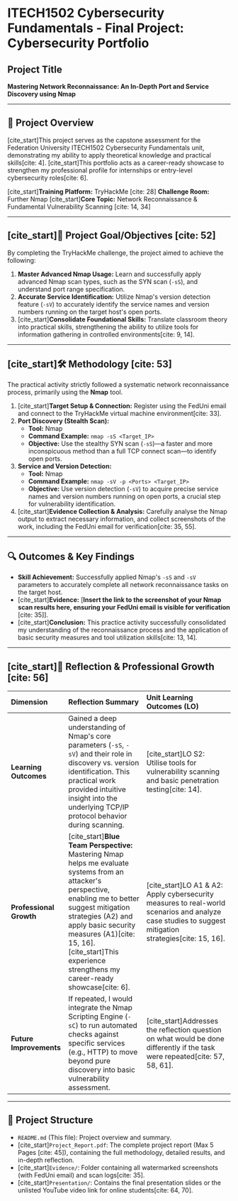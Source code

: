 # ITECH1502 Cybersecurity Fundamentals - Final Project: Cybersecurity Portfolio

## Project Title
**Mastering Network Reconnaissance: An In-Depth Port and Service Discovery using Nmap**

---

## 🚀 Project Overview

[cite_start]This project serves as the capstone assessment for the Federation University ITECH1502 Cybersecurity Fundamentals unit, demonstrating my ability to apply theoretical knowledge and practical skills[cite: 4]. [cite_start]This portfolio acts as a career-ready showcase to strengthen my professional profile for internships or entry-level cybersecurity roles[cite: 6].

[cite_start]**Training Platform:** TryHackMe [cite: 28]
**Challenge Room:** Further Nmap
[cite_start]**Core Topic:** Network Reconnaissance & Fundamental Vulnerability Scanning [cite: 14, 34]

---

## [cite_start]🎯 Project Goal/Objectives [cite: 52]

By completing the TryHackMe challenge, the project aimed to achieve the following:

1.  **Master Advanced Nmap Usage:** Learn and successfully apply advanced Nmap scan types, such as the SYN scan (`-sS`), and understand port range specification.
2.  **Accurate Service Identification:** Utilize Nmap's version detection feature (`-sV`) to accurately identify the service names and version numbers running on the target host's open ports.
3.  [cite_start]**Consolidate Foundational Skills:** Translate classroom theory into practical skills, strengthening the ability to utilize tools for information gathering in controlled environments[cite: 9, 14].

---

## [cite_start]🛠️ Methodology [cite: 53]

The practical activity strictly followed a systematic network reconnaissance process, primarily using the **Nmap** tool.

1.  [cite_start]**Target Setup & Connection:** Register using the FedUni email and connect to the TryHackMe virtual machine environment[cite: 33].
2.  **Port Discovery (Stealth Scan):**
    * **Tool:** Nmap
    * **Command Example:** `nmap -sS <Target_IP>`
    * **Objective:** Use the stealthy SYN scan (`-sS`)—a faster and more inconspicuous method than a full TCP connect scan—to identify open ports.
3.  **Service and Version Detection:**
    * **Tool:** Nmap
    * **Command Example:** `nmap -sV -p <Ports> <Target_IP>`
    * **Objective:** Use version detection (`-sV`) to acquire precise service names and version numbers running on open ports, a crucial step for vulnerability identification.
4.  [cite_start]**Evidence Collection & Analysis:** Carefully analyse the Nmap output to extract necessary information, and collect screenshots of the work, including the FedUni email for verification[cite: 35, 55].

---

## 🔍 Outcomes & Key Findings

* **Skill Achievement:** Successfully applied Nmap's `-sS` and `-sV` parameters to accurately complete all network reconnaissance tasks on the target host.
* [cite_start]**Evidence:** [**Insert the link to the screenshot of your Nmap scan results here, ensuring your FedUni email is visible for verification** [cite: 35]].
* [cite_start]**Conclusion:** This practice activity successfully consolidated my understanding of the reconnaissance process and the application of basic security measures and tool utilization skills[cite: 13, 14].

---

## [cite_start]🧠 Reflection & Professional Growth [cite: 56]

| Dimension | Reflection Summary | Unit Learning Outcomes (LO) |
| :--- | :--- | :--- |
| **Learning Outcomes** | Gained a deep understanding of Nmap's core parameters (`-sS`, `-sV`) and their role in discovery vs. version identification. This practical work provided intuitive insight into the underlying TCP/IP protocol behavior during scanning. | [cite_start]LO S2: Utilise tools for vulnerability scanning and basic penetration testing[cite: 14]. |
| **Professional Growth** | [cite_start]**Blue Team Perspective:** Mastering Nmap helps me evaluate systems from an attacker's perspective, enabling me to better suggest mitigation strategies (A2) and apply basic security measures (A1)[cite: 15, 16]. [cite_start]This experience strengthens my career-ready showcase[cite: 6]. | [cite_start]LO A1 & A2: Apply cybersecurity measures to real-world scenarios and analyze case studies to suggest mitigation strategies[cite: 15, 16]. |
| **Future Improvements** | If repeated, I would integrate the Nmap Scripting Engine (`-sC`) to run automated checks against specific services (e.g., HTTP) to move beyond pure discovery into basic vulnerability assessment. | [cite_start]Addresses the reflection question on what would be done differently if the task were repeated[cite: 57, 58, 61]. |

---

## 📂 Project Structure

* `README.md` (This file): Project overview and summary.
* [cite_start]`Project_Report.pdf`: The complete project report (Max 5 Pages [cite: 45]), containing the full methodology, detailed results, and in-depth reflection.
* [cite_start]`Evidence/`: Folder containing all watermarked screenshots (with FedUni email) and scan logs[cite: 35].
* [cite_start]`Presentation/`: Contains the final presentation slides or the unlisted YouTube video link for online students[cite: 64, 70].
